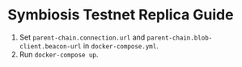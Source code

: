 # Symbiosis Testnet Replica Guide

1. Set `parent-chain.connection.url` and `parent-chain.blob-client.beacon-url` in `docker-compose.yml`.
2. Run `docker-compose up`.
